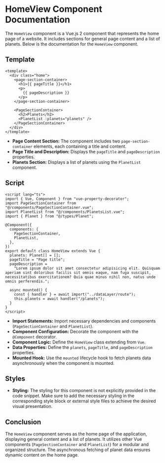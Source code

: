 # HomeView Component Documentation

The `HomeView` component is a Vue.js 2 component that represents the home page of a website. It includes sections for general page content and a list of planets. Below is the documentation for the `HomeView` component.

## Template

```vue
<template>
  <div class="home">
    <page-section-container>
      <h1>{{ pageTitle }}</h1>
      <p>
        {{ pageDescription }}
      </p>
    </page-section-container>

    <PageSectionContainer>
      <h2>Planets</h2>
      <PlanetList :planets="planets" />
    </PageSectionContainer>
  </div>
</template>
```

- **Page Content Section:** The component includes two `page-section-container` elements, each containing a title and content.
- **Page Title and Description:** Displays the `pageTitle` and `pageDescription` properties.
- **Planets Section:** Displays a list of planets using the `PlanetList` component.

## Script

```vue
<script lang="ts">
import { Vue, Component } from "vue-property-decorator";
import PageSectionContainer from "@/components/PageSectionContainer.vue";
import PlanetList from "@/components/PlanetsList.vue";
import { Planet } from "@/types/Planet";

@Component({
  components: {
    PageSectionContainer,
    PlanetList,
  },
})
export default class HomeView extends Vue {
  planets: Planet[] = [];
  pageTitle = "Page title";
  pageDescription =
    "Lorem ipsum dolor sit amet consectetur adipisicing elit. Quisquam aperiam sint doloribus facilis sit omnis eaque, nam fuga suscipit, necessitatibus exercitationem? Quia quae minus nihil non, natus unde omnis perferendis.";

  async mounted() {
    const { handler } = await import("../dataLayer/route");
    this.planets = await handler("/planets");
  }
}
</script>
```

- **Import Statements:** Import necessary dependencies and components (`PageSectionContainer` and `PlanetList`).
- **Component Configuration:** Decorate the component with the `@Component` decorator.
- **Component Logic:** Define the `HomeView` class extending from `Vue`.
- **Data Properties:** Define the `planets`, `pageTitle`, and `pageDescription` properties.
- **Mounted Hook:** Use the `mounted` lifecycle hook to fetch planets data asynchronously when the component is mounted.

## Styles

- **Styling:** The styling for this component is not explicitly provided in the code snippet. Make sure to add the necessary styling in the corresponding style block or external style files to achieve the desired visual presentation.

## Conclusion

The `HomeView` component serves as the home page of the application, displaying general content and a list of planets. It utilizes other Vue components (`PageSectionContainer` and `PlanetList`) for a modular and organized structure. The asynchronous fetching of planet data ensures dynamic content on the home page.